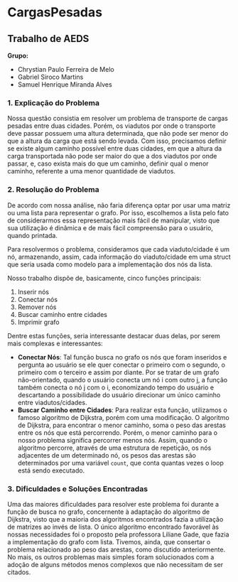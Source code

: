 # CargasPesadas

## Trabalho de AEDS

**Grupo:**
- Chrystian Paulo Ferreira de Melo
- Gabriel Siroco Martins
- Samuel Henrique Miranda Alves

### 1. Explicação do Problema

Nossa questão consistia em resolver um problema de transporte de cargas pesadas entre duas cidades. Porém, os viadutos por onde o transporte deve passar possuem uma altura determinada, que não pode ser menor do que a altura da carga que está sendo levada. Com isso, precisamos definir se existe algum caminho possível entre duas cidades, em que a altura da carga transportada não pode ser maior do que a dos viadutos por onde passar, e, caso exista mais do que um caminho, definir qual o menor caminho, referente a uma menor quantidade de viadutos.

### 2. Resolução do Problema

De acordo com nossa análise, não faria diferença optar por usar uma matriz ou uma lista para representar o grafo. Por isso, escolhemos a lista pelo fato de considerarmos essa representação mais fácil de manipular, visto que sua utilização é dinâmica e de mais fácil compreensão para o usuário, quando printada.

Para resolvermos o problema, consideramos que cada viaduto/cidade é um nó, armazenando, assim, cada informação do viaduto/cidade em uma struct que seria usada como modelo para a implementação dos nós da lista.

Nosso trabalho dispõe de, basicamente, cinco funções principais:
1. Inserir nós
2. Conectar nós
3. Remover nós
4. Buscar caminho entre cidades
5. Imprimir grafo

Dentre estas funções, seria interessante destacar duas delas, por serem mais complexas e interessantes:

- **Conectar Nós**: Tal função busca no grafo os nós que foram inseridos e pergunta ao usuário se ele quer conectar o primeiro com o segundo, o primeiro com o terceiro e assim por diante. Por se tratar de um grafo não-orientado, quando o usuário conecta um nó i com outro j, a função também conecta o nó j com o i, economizando tempo do usuário e descartando a possibilidade do usuário direcionar um único caminho entre viadutos/cidades.
- **Buscar Caminho entre Cidades**: Para realizar esta função, utilizamos o famoso algoritmo de Dijkstra, porém com uma modificação. O algoritmo de Dijkstra, para encontrar o menor caminho, soma o peso das arestas entre os nós que está percorrendo. Porém, o menor caminho para o nosso problema significa percorrer menos nós. Assim, quando o algoritmo percorre, através de uma estrutura de repetição, os nós adjacentes de um determinado nó, os pesos das arestas são determinados por uma variável `count`, que conta quantas vezes o loop está sendo executado.

### 3. Dificuldades e Soluções Encontradas

Uma das maiores dificuldades para resolver este problema foi durante a função de busca no grafo, concernente à adaptação do algoritmo de Dijkstra, visto que a maioria dos algoritmos encontrados fazia a utilização de matrizes ao invés de lista. O único algoritmo encontrado favorável às nossas necessidades foi o proposto pela professora Liliane Gade, que fazia a implementação do grafo com lista. Tivemos, ainda, que consertar o problema relacionado ao peso das arestas, como discutido anteriormente. No mais, os outros problemas mais simples foram solucionados com a adoção de alguns métodos menos complexos que não necessitam de ser citados.
